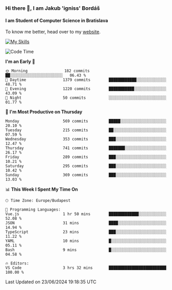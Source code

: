 ### Hi there 👋, I am Jakub 'igniss' Bordáš

#### I am Student of Computer Science in Bratislava
To know me better, head over to my [website](https://bordas.sk).

[![My Skills](https://skillicons.dev/icons?i=js,html,css,figma,svelte,java,kotlin,python,postgresql,typescript,nest,nodejs)](https://bordas.sk)


<!--START_SECTION:waka-->
![Code Time](http://img.shields.io/badge/Code%20Time-1%2C484%20hrs%208%20mins-blue)

**I'm an Early 🐤** 

```text
🌞 Morning                182 commits         ██░░░░░░░░░░░░░░░░░░░░░░░   06.43 % 
🌆 Daytime                1379 commits        ████████████░░░░░░░░░░░░░   48.71 % 
🌃 Evening                1220 commits        ███████████░░░░░░░░░░░░░░   43.09 % 
🌙 Night                  50 commits          ░░░░░░░░░░░░░░░░░░░░░░░░░   01.77 % 
```
📅 **I'm Most Productive on Thursday** 

```text
Monday                   569 commits         █████░░░░░░░░░░░░░░░░░░░░   20.10 % 
Tuesday                  215 commits         ██░░░░░░░░░░░░░░░░░░░░░░░   07.59 % 
Wednesday                353 commits         ███░░░░░░░░░░░░░░░░░░░░░░   12.47 % 
Thursday                 741 commits         ███████░░░░░░░░░░░░░░░░░░   26.17 % 
Friday                   289 commits         ███░░░░░░░░░░░░░░░░░░░░░░   10.21 % 
Saturday                 295 commits         ███░░░░░░░░░░░░░░░░░░░░░░   10.42 % 
Sunday                   369 commits         ███░░░░░░░░░░░░░░░░░░░░░░   13.03 % 
```


📊 **This Week I Spent My Time On** 

```text
🕑︎ Time Zone: Europe/Budapest

💬 Programming Languages: 
Vue.js                   1 hr 50 mins        █████████████░░░░░░░░░░░░   52.08 % 
JSON                     31 mins             ████░░░░░░░░░░░░░░░░░░░░░   14.94 % 
TypeScript               23 mins             ███░░░░░░░░░░░░░░░░░░░░░░   11.22 % 
YAML                     10 mins             █░░░░░░░░░░░░░░░░░░░░░░░░   05.11 % 
Bash                     9 mins              █░░░░░░░░░░░░░░░░░░░░░░░░   04.58 % 

🔥 Editors: 
VS Code                  3 hrs 32 mins       █████████████████████████   100.00 % 
```


 Last Updated on 23/06/2024 19:18:35 UTC
<!--END_SECTION:waka-->
